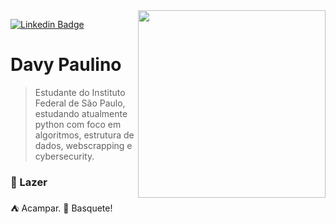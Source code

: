 <img align="right" src="https://media1.giphy.com/media/IbClV7Qc9SMOFSO2Bc/giphy.gif?cid=ecf05e47g5j2hccaqmp3w95gti2lao5x0jq9xkvtkujno5uw&rid=giphy.gif" width="300"/>
<Span>
  
[![Linkedin Badge](https://img.shields.io/badge/-Linkedin-0a66c2?style=flat&logo=Linkedin&logoColor=white)](https://www.linkedin.com/in/davypaulinodsd/)
  
# Davy Paulino
> Estudante do Instituto Federal de São Paulo, estudando atualmente python com foco em algoritmos, estrutura de dados, webscrapping e cybersecurity.




### :triangular_flag_on_post: Lazer
:tent: Acampar.
:basketball: Basquete!

